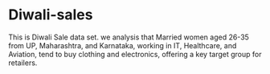 # Diwali-sales
This is Diwali Sale  data set. we analysis that Married women aged 26-35 from UP, Maharashtra, and Karnataka, working in IT, Healthcare, and Aviation, tend to buy clothing and electronics, offering a key target group for retailers.
